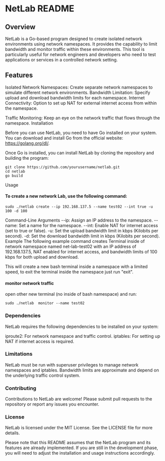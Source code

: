 # NetLab README
## Overview
NetLab is a Go-based program designed to create isolated network environments using network namespaces. It provides the capability to limit bandwidth and monitor traffic within these environments. This tool is particularly useful for network engineers and developers who need to test applications or services in a controlled network setting.

## Features
Isolated Network Namespaces: Create separate network namespaces to simulate different network environments.
Bandwidth Limitation: Specify upload and download bandwidth limits for each namespace.
Internet Connectivity: Option to set up NAT for external internet access from within the namespace.

Traffic Monitoring: Keep an eye on the network traffic that flows through the namespace.
Installation

Before you can use NetLab, you need to have Go installed on your system. You can download and install Go from the official website: https://golang.org/dl/.

Once Go is installed, you can install NetLab by cloning the repository and building the program:

```
git clone https://github.com/yourusername/netlab.git
cd netlab
go build
```

Usage
#### To create a new network Lab, use the following command:

```
sudo ./netlab create --ip 192.168.137.5 --name test02 --int true -u 100 -d 100
```

Command-Line Arguments
--ip: Assign an IP address to the namespace.
--name: Set a name for the namespace.
--int: Enable NAT for internet access (set to true or false).
-u: Set the upload bandwidth limit in kbps (Kilobits per second).
-d: Set the download bandwidth limit in kbps (Kilobits per second).
Example
The following example command creates Terminal inside of network namespace named net-lab-test02 with an IP address of 192.168.137.5, NAT enabled for internet access, and bandwidth limits of 100 kbps for both upload and download.

This will create a new bash terminal inside a namespace with a limited speed, to exit the terminal inside the namespace just run "exit".

#### monitor network traffic
open other new terminal (no inside of bash namespace) and run:

```
sudo ./netlab  monitor --name test02
```
### Dependencies
NetLab requires the following dependencies to be installed on your system:

iproute2: For network namespace and traffic control.
iptables: For setting up NAT if internet access is required.

### Limitations
NetLab must be run with superuser privileges to manage network namespaces and iptables.
Bandwidth limits are approximate and depend on the underlying traffic control system.

### Contributing
Contributions to NetLab are welcome! Please submit pull requests to the repository or report any issues you encounter.

### License
NetLab is licensed under the MIT License. See the LICENSE file for more details.

Please note that this README assumes that the NetLab program and its features are already implemented. If you are still in the development phase, you will need to adjust the installation and usage instructions accordingly.
